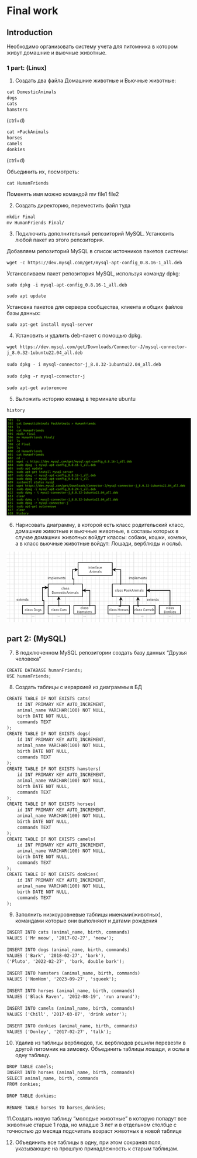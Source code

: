 # __Final work__ 
## Introduction
Необходимо организовать систему учета для питомника в котором живут
домашние и вьючные животные.
### 1 part: (Linux)
1. Создать
два файла Домашние животные и Вьючные животные:
```
cat DomesticAnimals
dogs
cats
hamsters 
```
(ctrl+d)
```
cat >PackAnimals
horses
camels
donkies 
```
(ctrl+d)

Объединить их, посмотреть:
```cat DomesticAnimals PackAnimals > HumanFriends
cat HumanFriends
```
Поменять имя можно командой mv file1 file2 

2. Создать директорию, переместить файл туда
```
mkdir Final
mv HumanFriends Final/
```
3. Подключить дополнительный репозиторий MySQL. Установить любой пакет
из этого репозитория.

Добавляем репозиторий MySQL в список источников пакетов системы:
```
wget -c https://dev.mysql.com/get/mysql-apt-config_0.8.16-1_all.deb
```
Установливаем пакет репозитория MySQL, используя команду dpkg:
```
sudo dpkg -i mysql-apt-config_0.8.16-1_all.deb
```
```
sudo apt update
```
Установка пакетов для сервера сообщества, клиента и общих файлов базы данных:
```
sudo apt-get install mysql-server
```

4. Установить и удалить deb-пакет с помощью dpkg.
```
wget https://dev.mysql.com/get/Downloads/Connector-J/mysql-connector-j_8.0.32-1ubuntu22.04_all.deb

sudo dpkg - i mysql-connector-j_8.0.32-1ubuntu22.04_all.deb

sudo dpkg -r mysql-connector-j

sudo apt-get autoremove
```

5. Выложить историю команд в терминале ubuntu

```
history
```
![Команда 'history' дает возможность посмотреть использованные команды в течение работы](images/history.jpg)

6. Нарисовать диаграмму, в которой есть класс родительский класс, домашние
животные и вьючные животные, в составы которых в случае домашних
животных войдут классы: собаки, кошки, хомяки, а в класс вьючные животные
войдут: Лошади, верблюды и ослы).

![Диаграмма показывает наглядно extends и implements](images/diagram.jpg)


## part 2: (MySQL)
7. В подключенном MySQL репозитории создать базу данных “Друзья
человека”

```
CREATE DATABASE humanFriends;
USE humanFriends;
```

8. Создать таблицы с иерархией из диаграммы в БД
```
CREATE TABLE IF NOT EXISTS cats(
	id INT PRIMARY KEY AUTO_INCREMENT,
	animal_name VARCHAR(100) NOT NULL,
    birth DATE NOT NULL,
    commands TEXT
);
CREATE TABLE IF NOT EXISTS dogs(
	id INT PRIMARY KEY AUTO_INCREMENT,
	animal_name VARCHAR(100) NOT NULL,
    birth DATE NOT NULL,
    commands TEXT
);
CREATE TABLE IF NOT EXISTS hamsters(
	id INT PRIMARY KEY AUTO_INCREMENT,
	animal_name VARCHAR(100) NOT NULL,
    birth DATE NOT NULL,
    commands TEXT
);
CREATE TABLE IF NOT EXISTS horses(
	id INT PRIMARY KEY AUTO_INCREMENT,
	animal_name VARCHAR(100) NOT NULL,
    birth DATE NOT NULL,
    commands TEXT
);
CREATE TABLE IF NOT EXISTS camels(
	id INT PRIMARY KEY AUTO_INCREMENT,
	animal_name VARCHAR(100) NOT NULL,
    birth DATE NOT NULL,
    commands TEXT
);
CREATE TABLE IF NOT EXISTS donkies(
	id INT PRIMARY KEY AUTO_INCREMENT,
	animal_name VARCHAR(100) NOT NULL,
    birth DATE NOT NULL,
    commands TEXT
);
```

9. Заполнить низкоуровневые таблицы именами(животных), командами
которые они выполняют и датами рождения

```
INSERT INTO cats (animal_name, birth, commands)
VALUES ('Mr meow', '2017-02-27', 'meow');

INSERT INTO dogs (animal_name, birth, commands)
VALUES ('Bark', '2018-02-27', 'bark'),
('Pluto', '2022-02-27', 'bark, double bark');

INSERT INTO hamsters (animal_name, birth, commands)
VALUES ('NomNom', '2023-09-27', 'squeek');

INSERT INTO horses (animal_name, birth, commands)
VALUES ('Black Raven', '2012-08-19', 'run around');

INSERT INTO camels (animal_name, birth, commands)
VALUES ('Chill', '2017-03-07', 'drink water');

INSERT INTO donkies (animal_name, birth, commands)
VALUES ('Donley', '2017-02-27', 'talk');
```

10. Удалив из таблицы верблюдов, т.к. верблюдов решили перевезти в другой
питомник на зимовку. Объединить таблицы лошади, и ослы в одну таблицу.

```
DROP TABLE camels;
INSERT INTO horses (animal_name, birth, commands)
SELECT animal_name, birth, commands
FROM donkies;

DROP TABLE donkies;

RENAME TABLE horses TO horses_donkies;
```

11.Создать новую таблицу “молодые животные” в которую попадут все
животные старше 1 года, но младше 3 лет и в отдельном столбце с точностью
до месяца подсчитать возраст животных в новой таблице

12. Объединить все таблицы в одну, при этом сохраняя поля, указывающие на
прошлую принадлежность к старым таблицам.
